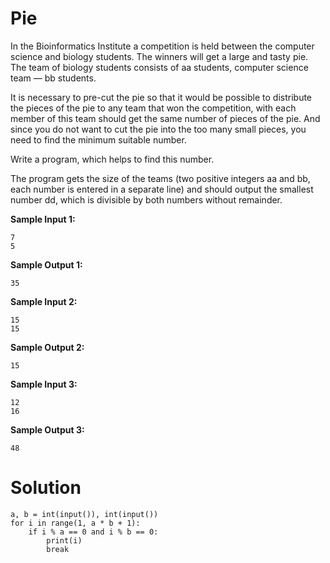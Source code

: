 # Pie
In the Bioinformatics Institute a competition is held between the computer science and biology students. The winners will get a large and tasty pie. The team of biology students consists of aa students, computer science team — bb students.

It is necessary to pre-cut the pie so that it would be possible to distribute the pieces of the pie to any team that won the competition, with each member of this team should get the same number of pieces of the pie. And since you do not want to cut the pie into the too many small pieces, you need to find the minimum suitable number.


Write a program, which helps to find this number.

The program gets the size of the teams (two positive integers aa and bb, each number is entered in a separate line) and should output the smallest number dd, which is divisible by both numbers without remainder.

**Sample Input 1:**
```
7
5
```
**Sample Output 1:**
```
35
```
**Sample Input 2:**
```
15
15
```
**Sample Output 2:**
```
15
```
**Sample Input 3:**
```
12
16
```
**Sample Output 3:**
```
48
```
# Solution
```
a, b = int(input()), int(input())
for i in range(1, a * b + 1):
    if i % a == 0 and i % b == 0:
        print(i)
        break
```